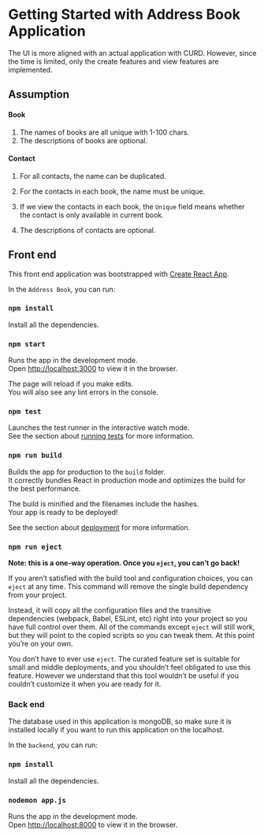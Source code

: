 # Getting Started with Address Book Application

The UI is more aligned with an actual application with CURD. However, since the time is limited, only the create features and view features are implemented.

## Assumption

#### Book

1. The names of books are all unique with 1-100 chars.
2. The descriptions of books are optional.

#### Contact

1. For all contacts, the name can be duplicated.
2. For the contacts in each book, the name must be unique.

3. If we view the contacts in each book, the `Unique` field means whether the contact is only available in current book.
4. The descriptions of contacts are optional.

## Front end

This front end application was bootstrapped with [Create React App](https://github.com/facebook/create-react-app).

In the `Address Book`, you can run:

### `npm install`

Install all the dependencies.

### `npm start`

Runs the app in the development mode.\
Open [http://localhost:3000](http://localhost:3000) to view it in the browser.

The page will reload if you make edits.\
You will also see any lint errors in the console.

### `npm test`

Launches the test runner in the interactive watch mode.\
See the section about [running tests](https://facebook.github.io/create-react-app/docs/running-tests) for more information.

### `npm run build`

Builds the app for production to the `build` folder.\
It correctly bundles React in production mode and optimizes the build for the best performance.

The build is minified and the filenames include the hashes.\
Your app is ready to be deployed!

See the section about [deployment](https://facebook.github.io/create-react-app/docs/deployment) for more information.

### `npm run eject`

**Note: this is a one-way operation. Once you `eject`, you can’t go back!**

If you aren’t satisfied with the build tool and configuration choices, you can `eject` at any time. This command will remove the single build dependency from your project.

Instead, it will copy all the configuration files and the transitive dependencies (webpack, Babel, ESLint, etc) right into your project so you have full control over them. All of the commands except `eject` will still work, but they will point to the copied scripts so you can tweak them. At this point you’re on your own.

You don’t have to ever use `eject`. The curated feature set is suitable for small and middle deployments, and you shouldn’t feel obligated to use this feature. However we understand that this tool wouldn’t be useful if you couldn’t customize it when you are ready for it.



### Back end

The database used in this application is mongoDB, so make sure it is installed locally if you want to run this application on the localhost.

In the `backend`, you can run:

### `npm install`

Install all the dependencies.

### `nodemon app.js`

Runs the app in the development mode.\
Open [http://localhost:8000](http://localhost:8000) to view it in the browser.

